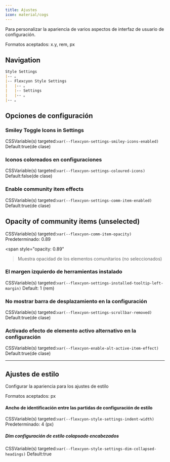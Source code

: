 ```yaml
---
title: Ajustes
icon: material/cogs
---
```


Para personalizar la apariencia de varios aspectos de interfaz de usuario de configuración.

Formatos aceptados: x.y, rem, px

## Navigation

```md
Style Settings
|-- 。
|-- Flexcyon Style Settings
|   |-- 。
|   |-- Settings
|   |-- 。
|-- 。
```

## Opciones de configuración

### Smiley Toggle Icons in Settings

CSSVariable(s) targeted:`var(--flexcyon-settings-smiley-icons-enabled)`
Default:true(de clase)

### Iconos coloreados en configuraciones

CSSVariable(s) targeted:`var(--flexcyon-settings-coloured-icons)`
Default:false(de clase)

### Enable community item effects

CSSVariable(s) targeted:`var(--flexcyon-settings-comm-item-enabled)`
Default:true(de clase)

## Opacity of community items (unselected)

CSSVariable(s) targeted:`var(--flexcyon-comm-item-opacity)`
Predeterminado: 0.89

<span style="opacity: 0.89"
>Muestra opacidad de los elementos comunitarios (no seleccionados)</span>

### El margen izquierdo de herramientas instalado

CSSVariable(s) targeted:`var(--flexcyon-settings-installed-tooltip-left-margin)`
Default: 1 (rem)

### No mostrar barra de desplazamiento en la configuración

CSSVariable(s) targeted:`var(--flexcyon-settings-scrollbar-removed)`
Default:true(de clase)

### Activado efecto de elemento activo alternativo en la configuración

CSSVariable(s) targeted:`var(--flexcyon-enable-alt-active-item-effect)`
Default:true(de clase)

___

## Ajustes de estilo

Configurar la apariencia para los ajustes de estilo

Formatos aceptados: px

#### Ancho de identificación entre las partidas de configuración de estilo

CSSVariable(s) targeted:`var(--flexcyon-style-settings-indent-width)`
Predeterminado: 4 (px)

##### Dim configuración de estilo colapsado encabezados

CSSVariable(s) targeted:`var(--flexcyon-style-settings-dim-collapsed-headings)`
Default:true

